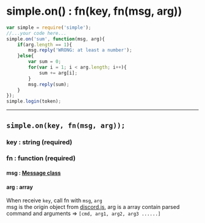 # simple.on() : fn(key, fn(msg, arg)) #
```js
var simple = require('simple');
//...your code here...
simple.on('sum', function(msg, arg){
	if(arg.length == 1){
		msg.reply('WRONG: at least a number');
	}else{
		var sum = 0;
		for(var i = 1; i < arg.length; i++){
			sum += arg[i];
		}
		msg.reply(sum);
	}
});
simple.login(token);
```
---
## `simple.on(key, fn(msg, arg));` ##
### key : string (required) ###
### fn : function (required) ###
#### msg : [Message class](https://discord.js.org/#/docs/main/stable/class/Message) ####
#### arg : array ####
When receive `key`, call fn with `msg`, `arg`  
msg is the origin object from [discord.js](https://discord.js.org/#/docs/main/stable/class/Message),
arg is a array contain parsed command and arguments => `[cmd, arg1, arg2, arg3 ......]`
